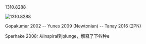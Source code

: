 1310.8288

![1310.8288](/Users/liuchang/Documents/Notes/note/1310.8288.png)

Gopakumar 2002 -- Yunes 2009 (Newtonian) -- Tanay 2016 (2PN) 

 Sperhake 2008: 从inspiral到plunge，解释了下各种e